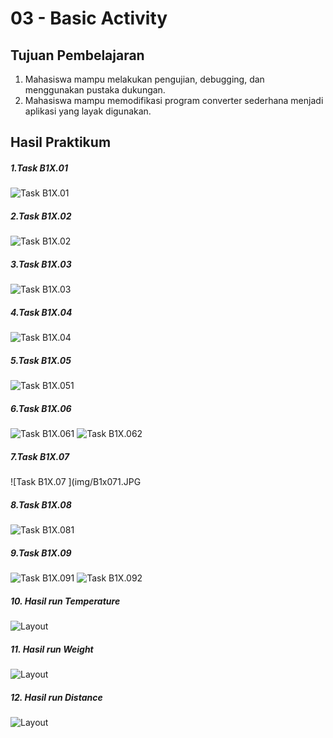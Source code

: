 # 03 - Basic Activity

## Tujuan Pembelajaran

1. Mahasiswa mampu melakukan pengujian, debugging, dan menggunakan pustaka dukungan.
2. Mahasiswa mampu memodifikasi program converter sederhana menjadi aplikasi yang layak digunakan.

## Hasil Praktikum

##### 1.Task B1X.01
![Task B1X.01 ](img/B1x011.JPG)

##### 2.Task B1X.02
![Task B1X.02 ](img/B1x021.JPG)

##### 3.Task B1X.03
![Task B1X.03 ](img/B1x031.JPG)

##### 4.Task B1X.04
![Task B1X.04 ](img/B1x041.JPG)

##### 5.Task B1X.05
![Task B1X.051 ](img/B1x051.JPG)

##### 6.Task B1X.06
![Task B1X.061 ](img/B1x061.JPG)
![Task B1X.062 ](img/B1x062.JPG)

##### 7.Task B1X.07
![Task B1X.07 ](img/B1x071.JPG

##### 8.Task B1X.08
![Task B1X.081 ](img/B1x081.JPG)

##### 9.Task B1X.09
![Task B1X.091 ](img/B1x091.JPG)
![Task B1X.092 ](img/B1x092.JPG)

##### 10. Hasil run Temperature
![Layout](img/Tamperature.png)

##### 11. Hasil run Weight
![Layout](img/Weight.png)

##### 12. Hasil run Distance
![Layout](img/Distance.png)

